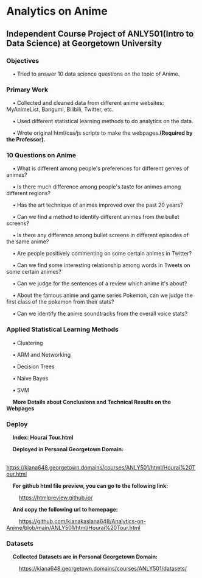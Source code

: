 # Analytics on Anime

## Independent Course Project of ANLY501(Intro to Data Science) at Georgetown University

### Objectives
$\quad$• Tried to answer 10 data science questions on the topic of Anime.

### Primary Work
$\quad$• Collected and cleaned data from different anime websites: MyAnimeList, Bangumi, Bilibili, Twitter, etc.  

$\quad$• Used different statistical learning methods to do analytics on the data.  

$\quad$• Wrote original html/css/js scripts to make the webpages.**(Required by the Professor).**

### 10 Questions on Anime
$\quad$• What is different among people's preferences for different genres of animes?

$\quad$• Is there much difference among people's taste for animes among different regions?

$\quad$• Has the art technique of animes improved over the past 20 years?

$\quad$• Can we find a method to identify different animes from the bullet screens?

$\quad$• Is there any difference among bullet screens in different episodes of the same anime?

$\quad$• Are people positively commenting on some certain animes in Twitter?

$\quad$• Can we find some interesting relationship among words in Tweets on some certain animes?

$\quad$• Can we judge for the sentences of a review which anime it's about?

$\quad$• About the famous anime and game series Pokemon, can we judge the first class of the pokemon from their stats?

$\quad$• Can we identify the anime soundtracks from the overall voice stats?

### Applied Statistical Learning Methods
$\quad$• Clustering  

$\quad$• ARM and Networking  

$\quad$• Decision Trees

$\quad$• Naive Bayes  

$\quad$• SVM

$\quad\textbf{More Details about Conclusions and Technical Results on the Webpages}$  

### Deploy
$\quad\textbf{Index: Hourai Tour.html}$

$\quad\textbf{Deployed in Personal Georgetown Domain:}$  

$\quad\quad$https://kiana648.georgetown.domains/courses/ANLY501/html/Hourai%20Tour.html

$\quad\textbf{For github html file preview, you can go to the following link:}$  

$\quad\quad$https://htmlpreview.github.io/

$\quad\textbf{And copy the following url to homepage:}$

$\quad\quad$https://github.com/kianakaslana648/Analytics-on-Anime/blob/main/ANLY501/html/Hourai%20Tour.html

### Datasets
$\quad\textbf{Collected Datasets are in Personal Georgetown Domain:}$  

$\quad\quad$https://kiana648.georgetown.domains/courses/ANLY501/datasets/
